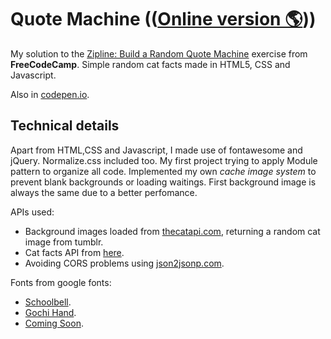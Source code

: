 # Quote Machine (([Online version 🌎](https://pouyio.github.io/freeCodeCamp/frontEnd/02quoteMachine/)))

My solution to the [Zipline: Build a Random Quote Machine](http://www.freecodecamp.com/challenges/zipline-build-a-random-quote-machine) exercise from **FreeCodeCamp**. Simple random cat facts made in HTML5, CSS and Javascript.

Also in [codepen.io](http://codepen.io/pouyio/pen/JYowMb).

## Technical details

Apart from HTML,CSS and Javascript, I made use of fontawesome and jQuery. Normalize.css included too. My first project trying to apply Module pattern to organize all code. Implemented my own *cache image system* to prevent blank backgrounds or loading waitings. First background image is always the same due to a better perfomance.

APIs used:
- Background images loaded from [thecatapi.com](http://exhibitionnest.com/cat), returning a random cat image from tumblr.
- Cat facts API from [here](http://catfacts-api.appspot.com).
- Avoiding CORS problems using [json2jsonp.com](https://json2jsonp.com).

Fonts from google fonts:
- [Schoolbell](https://www.google.com/fonts/specimen/Schoolbell).
- [Gochi Hand](https://www.google.com/fonts/specimen/Gochi+Hand).
- [Coming Soon](https://www.google.com/fonts/specimen/Coming+Soon).
